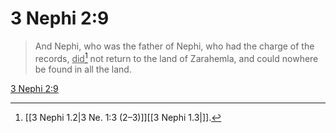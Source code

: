 # 3 Nephi 2:9

> And Nephi, who was the father of Nephi, who had the charge of the records, <u>did</u>[^a] not return to the land of Zarahemla, and could nowhere be found in all the land.

[3 Nephi 2:9](https://www.churchofjesuschrist.org/study/scriptures/bofm/3-ne/2?lang=eng&id=p9#p9)


[^a]: [[3 Nephi 1.2|3 Ne. 1:3 (2–3)]][[3 Nephi 1.3|]].  
